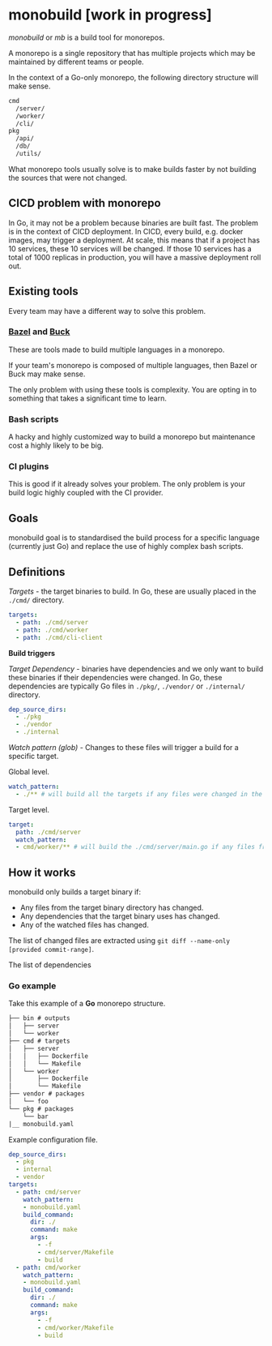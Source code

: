 # monobuild [work in progress]

*monobuild* or *mb* is a build tool for monorepos.

A monorepo is a single repository that has multiple projects which may be maintained by different teams or people.

In the context of a Go-only monorepo, the following directory structure will make sense.

```txt
cmd
  /server/
  /worker/
  /cli/
pkg
  /api/
  /db/
  /utils/
```

What monorepo tools usually solve is to make builds faster by not building the sources that were not changed.

## CICD problem with monorepo

In Go, it may not be a problem because binaries are built fast. 
The problem is in the context of CICD deployment. 
In CICD, every build, e.g. docker images, may trigger a deployment. 
At scale, this means that if a project has 10 services, these 10 services will be changed. 
If those 10 services has a total of 1000 replicas in production, you will have a massive deployment roll out.

## Existing tools

Every team may have a different way to solve this problem.

### [**Bazel**](https://bazel.build/) and [**Buck**](https://buck.build/)

These are tools made to build multiple languages in a monorepo.

If your team's monorepo is composed of multiple languages, then Bazel or Buck may make sense.

The only problem with using these tools is complexity. You are opting in to something that takes a significant time to learn.

### **Bash scripts**

A hacky and highly customized way to build a monorepo but maintenance cost a highly likely to be big.

### **CI plugins**

This is good if it already solves your problem. The only problem is your build logic highly coupled with the CI provider.

## Goals

monobuild goal is to standardised the build process for a specific language (currently just Go) and replace the use of highly complex bash scripts.

## Definitions

*Targets* - the target binaries to build. In Go, these are usually placed in the `./cmd/` directory.

```yaml
targets:
  - path: ./cmd/server
  - path: ./cmd/worker
  - path: ./cmd/cli-client
```

**Build triggers**

*Target Dependency* - binaries have dependencies and we only want to build these binaries if their dependencies were changed.
In Go, these dependencies are typically Go files in `./pkg/`, `./vendor/` or `./internal/` directory.

```yaml
dep_source_dirs:
  - ./pkg
  - ./vendor
  - ./internal
```

*Watch pattern (glob)* - Changes to these files will trigger a build for a specific target.

Global level.

```yaml
watch_pattern:
  - ./** # will build all the targets if any files were changed in the root directory.
```

Target level.

```yaml
target:
  path: ./cmd/server
  watch_pattern:
  - cmd/worker/** # will build the ./cmd/server/main.go if any files from ./cmd/server/ were changed.
```

## How it works

monobuild only builds a target binary if:

* Any files from the target binary directory has changed.
* Any dependencies that the target binary uses has changed.
* Any of the watched files has changed.

The list of changed files are extracted using `git diff --name-only [provided commit-range]`.

The list of dependencies 

### Go example

Take this example of a **Go** monorepo structure.

```txt
├── bin # outputs
│   ├── server
│   └── worker
├── cmd # targets
│   ├── server
│   │   ├── Dockerfile
│   │   └── Makefile
│   └── worker
│       ├── Dockerfile
│       └── Makefile
├── vendor # packages
│   └── foo 
└── pkg # packages
    └── bar 
|__ monobuild.yaml
```

Example configuration file.

```yaml
dep_source_dirs:
  - pkg
  - internal
  - vendor
targets:
  - path: cmd/server
    watch_pattern:
    - monobuild.yaml
    build_command:
      dir: ./
      command: make
      args:
        - -f
        - cmd/server/Makefile
        - build
  - path: cmd/worker
    watch_pattern:
    - monobuild.yaml
    build_command:
      dir: ./
      command: make
      args:
        - -f
        - cmd/worker/Makefile
        - build
```
